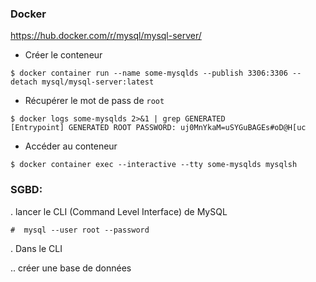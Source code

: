 ### Docker

https://hub.docker.com/r/mysql/mysql-server/

* Créer le conteneur

```
$ docker container run --name some-mysqlds --publish 3306:3306 --detach mysql/mysql-server:latest
```

* Récupérer le mot de pass de `root`


```
$ docker logs some-mysqlds 2>&1 | grep GENERATED
[Entrypoint] GENERATED ROOT PASSWORD: uj0MnYkaM=uSYGuBAGEs#oD@H[uc
```


* Accéder au conteneur

```
$ docker container exec --interactive --tty some-mysqlds mysqlsh
```


### SGBD:

. lancer le CLI (Command Level Interface) de MySQL

```
#  mysql --user root --password
```


. Dans le CLI

.. créer une base de données


